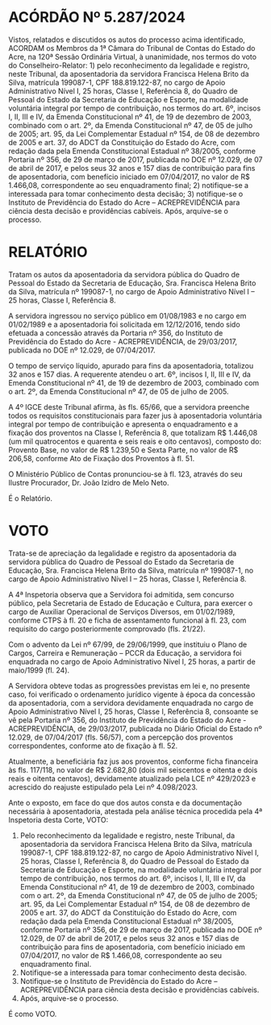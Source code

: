 # ACÓRDÃO Nº 5.287/2024

Vistos, relatados e discutidos os autos do processo acima identificado, ACORDAM os Membros da 1ª Câmara do Tribunal de Contas do Estado do Acre, na 120ª Sessão Ordinária Virtual, à unanimidade, nos termos do voto do Conselheiro-Relator: 1) pelo reconhecimento da legalidade e registro, neste Tribunal, da aposentadoria da servidora Francisca Helena Brito da Silva, matrícula 199087-1, CPF 188.819.122-87, no cargo de Apoio Administrativo Nível I, 25 horas, Classe I, Referência 8, do Quadro de Pessoal do Estado da Secretaria de Educação e Esporte, na modalidade voluntária integral por tempo de contribuição, nos termos do art. 6º, incisos I, II, III e IV, da Emenda Constitucional nº 41, de 19 de dezembro de 2003, combinado com o art. 2º, da Emenda Constitucional nº 47, de 05 de julho de 2005; art. 95, da Lei Complementar Estadual nº 154, de 08 de dezembro de 2005 e art. 37, do ADCT da Constituição do Estado do Acre, com redação dada pela Emenda Constitucional Estadual nº 38/2005, conforme Portaria nº 356, de 29 de março de 2017, publicada no DOE nº 12.029, de 07 de abril de 2017, e pelos seus 32 anos e 157 dias de contribuição para fins de aposentadoria, com benefício iniciado em 07/04/2017, no valor de R$ 1.466,08, correspondente ao seu enquadramento final; 2) notifique-se a interessada para tomar conhecimento desta decisão; 3) notifique-se o Instituto de Previdência do Estado do Acre – ACREPREVIDÊNCIA para ciência desta decisão e providências cabíveis. Após, arquive-se o processo.

# RELATÓRIO

Tratam os autos da aposentadoria da servidora pública do Quadro de Pessoal do Estado da Secretaria de Educação, Sra. Francisca Helena Brito da Silva, matrícula nº 199087-1, no cargo de Apoio Administrativo Nível I – 25 horas, Classe I, Referência 8.

A servidora ingressou no serviço público em 01/08/1983 e no cargo em 01/02/1989 e a aposentadoria foi solicitada em 12/12/2016, tendo sido efetuada a concessão através da Portaria nº 356, do Instituto de Previdência do Estado do Acre - ACREPREVIDÊNCIA, de 29/03/2017, publicada no DOE nº 12.029, de 07/04/2017.

O tempo de serviço líquido, apurado para fins da aposentadoria, totalizou 32 anos e 157 dias. A requerente atendeu o art. 6º, incisos I, II, III e IV, da Emenda Constitucional nº 41, de 19 de dezembro de 2003, combinado com o art. 2º, da Emenda Constitucional nº 47, de 05 de julho de 2005.

A 4º IGCE deste Tribunal afirma, às fls. 65/66, que a servidora preenche todos os requisitos constitucionais para fazer jus à aposentadoria voluntária integral por tempo de contribuição e apresenta o enquadramento e a fixação dos proventos na Classe I, Referência 8, que totalizam R$ 1.446,08 (um mil quatrocentos e quarenta e seis reais e oito centavos), composto do: Provento Base, no valor de R$ 1.239,50 e Sexta Parte, no valor de R$ 206,58, conforme Ato de Fixação dos Proventos à fl. 51.

O Ministério Público de Contas pronunciou-se à fl. 123, através do seu Ilustre Procurador, Dr. João Izidro de Melo Neto.

É o Relatório.

# VOTO

Trata-se de apreciação da legalidade e registro da aposentadoria da servidora pública do Quadro de Pessoal do Estado da Secretaria de Educação, Sra. Francisca Helena Brito da Silva, matrícula nº 199087-1, no cargo de Apoio Administrativo Nível I – 25 horas, Classe I, Referência 8.

A 4ª Inspetoria observa que a Servidora foi admitida, sem concurso público, pela Secretaria de Estado de Educação e Cultura, para exercer o cargo de Auxiliar Operacional de Serviços Diversos, em 01/02/1989, conforme CTPS à fl. 20 e ficha de assentamento funcional à fl. 23, com requisito do cargo posteriormente comprovado (fls. 21/22).

Com o advento da Lei nº 67/99, de 29/06/1999, que instituiu o Plano de Cargos, Carreira e Remuneração – PCCR da Educação, a servidora foi enquadrada no cargo de Apoio Administrativo Nível I, 25 horas, a partir de maio/1999 (fl. 24).

A Servidora obteve todas as progressões previstas em lei e, no presente caso, foi verificado o ordenamento jurídico vigente à época da concessão da aposentadoria, com a servidora devidamente enquadrada no cargo de Apoio Administrativo Nível I, 25 horas, Classe I, Referência 8, consoante se vê pela Portaria nº 356, do Instituto de Previdência do Estado do Acre - ACREPREVIDÊNCIA, de 29/03/2017, publicada no Diário Oficial do Estado nº 12.029, de 07/04/2017 (fls. 56/57), com a percepção dos proventos correspondentes, conforme ato de fixação à fl. 52.

Atualmente, a beneficiária faz jus aos proventos, conforme ficha financeira às fls. 117/118, no valor de R$ 2.682,80 (dois mil seiscentos e oitenta e dois reais e oitenta centavos), devidamente atualizado pela LCE nº 429/2023 e acrescido do reajuste estipulado pela Lei nº 4.098/2023.

Ante o exposto, em face do que dos autos consta e da documentação necessária à aposentadoria, atestada pela análise técnica procedida pela 4ª Inspetoria desta Corte, VOTO:

1. Pelo reconhecimento da legalidade e registro, neste Tribunal, da aposentadoria da servidora Francisca Helena Brito da Silva, matrícula 199087-1, CPF 188.819.122-87, no cargo de Apoio Administrativo Nível I, 25 horas, Classe I, Referência 8, do Quadro de Pessoal do Estado da Secretaria de Educação e Esporte, na modalidade voluntária integral por tempo de contribuição, nos termos do art. 6º, incisos I, II, III e IV, da Emenda Constitucional nº 41, de 19 de dezembro de 2003, combinado com o art. 2º, da Emenda Constitucional nº 47, de 05 de julho de 2005; art. 95, da Lei Complementar Estadual nº 154, de 08 de dezembro de 2005 e art. 37, do ADCT da Constituição do Estado do Acre, com redação dada pela Emenda Constitucional Estadual nº 38/2005, conforme Portaria nº 356, de 29 de março de 2017, publicada no DOE nº 12.029, de 07 de abril de 2017, e pelos seus 32 anos e 157 dias de contribuição para fins de aposentadoria, com benefício iniciado em 07/04/2017, no valor de R$ 1.466,08, correspondente ao seu enquadramento final.
2. Notifique-se a interessada para tomar conhecimento desta decisão.
3. Notifique-se o Instituto de Previdência do Estado do Acre – ACREPREVIDÊNCIA para ciência desta decisão e providências cabíveis.
4. Após, arquive-se o processo.

É como VOTO.
